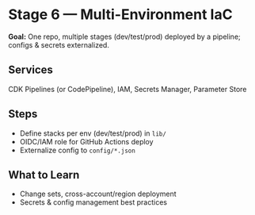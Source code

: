 # Stage 6 — Multi-Environment IaC

**Goal:** One repo, multiple stages (dev/test/prod) deployed by a pipeline; configs & secrets externalized.

## Services
CDK Pipelines (or CodePipeline), IAM, Secrets Manager, Parameter Store

## Steps
- Define stacks per env (dev/test/prod) in `lib/`
- OIDC/IAM role for GitHub Actions deploy
- Externalize config to `config/*.json`

## What to Learn
- Change sets, cross-account/region deployment
- Secrets & config management best practices
